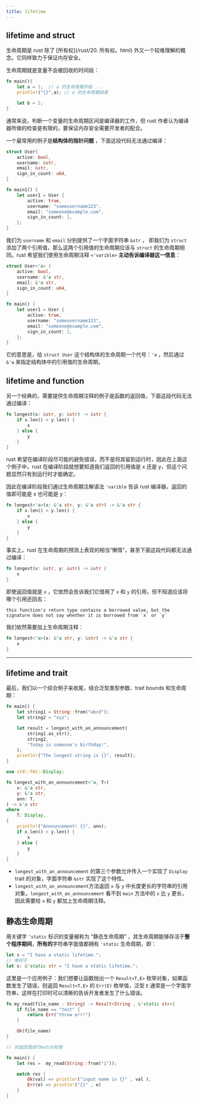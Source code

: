 ```yaml
---
title: lifetime
---
```


## lifetime and struct

生命周期是 rust 除了 [所有权](/rust/20. 所有权。html) 外又一个较难理解的概念。它同样致力于保证内存安全。

生命周期就是变量不会被回收的时间段：

```rust
fn main(){
    let a = 1;  // a 的生命周期开始 ...
    println!("{}",a); // a 的生命周期结束

    let b = 2;
}
```

通常来说，判断一个变量的生命周期区间是编译器的工作，但 rust 作者认为编译器所做的检查是有限的，要保证内存安全需要开发者的配合。

一个最常用的例子是**结构体的指针问题** ，下面这段代码无法通过编译：

```rust
struct User{
    active: bool,
    username: &str,
    email: &str,
    sign_in_count: u64,
}

fn main1() {
    let user1 = User {
        active: true,
        username: "someusername123",
        email: "someone@example.com",
        sign_in_count: 1,
    };
}
```

我们为 `username` 和 `email` 分别提供了一个字面字符串 `&str` ， 即我们为 `struct` 添加了两个引用值，那么这两个引用值的生命周期应该与 `struct` 的生命周期相同。rust 希望我们使用生命周期注释 `<'varible>` **主动告诉编译器这一信息**：

```rust
struct User<'a> {
    active: bool,
    username: &'a str,
    email: &'a str,
    sign_in_count: u64,
}

fn main() {
    let user1 = User {
        active: true,
        username: "someusername123",
        email: "someone@example.com",
        sign_in_count: 1,
    };
}
```

它的意思是，给 `struct User` 这个结构体的生命周期一个代号：`'a` ，然后通过 `&'a` 来指定结构体中的引用值的生命周期。

## lifetime and function

另一个经典的，需要提供生命周期注释的例子是函数的返回值，下面这段代码无法通过编译：

```rust
fn longest(x: &str, y: &str) -> &str {
    if x.len() > y.len() {
        x
    } else {
        y
    }
}

```

rust 希望在编译阶段尽可能的避免错误，而不是将其留到运行时，因此在上面这个例子中，rust 在编译阶段就想要知道我们返回的引用值是 x 还是 y，但这个问题显然只有到运行时才能确定。

因此在编译阶段我们通过生命周期注解语法 `'varible` 告诉 rust 编译器，返回的值即可能是 x 也可能是 y：

```rust
fn longest<'a>(x: &'a str, y: &'a str) -> &'a str {
    if x.len() > y.len() {
        x
    } else {
        y
    }
}
```

事实上，rust 在生命周期的预测上表现的相当“懒惰”，甚至下面这段代码都无法通过编译：

```rust
fn longest(x: &str, y: &str) -> &str {
    x
}
```

即使返回值就是 `x` ，它依然会告诉我们它借用了 `x` 和 `y` 的引用，但不知道应该将哪个引用还回去：

```
this function's return type contains a borrowed value, but the signature does not say whether it is borrowed from `x` or `y`
```

我们依然需要加上生命周期注释：

```rust
fn longest<'a>(x: &'a str, y: &str) -> &'a str {
    x
}
```

---

## lifetime and trait

最后，我们以一个综合例子来收尾，结合泛型类型参数、trait bounds 和生命周期：

```rust
fn main() {
    let string1 = String::from("abcd");
    let string2 = "xyz";

    let result = longest_with_an_announcement(
        string1.as_str(),
        string2,
        "Today is someone's birthday!",
    );
    println!("The longest string is {}", result);
}

use std::fmt::Display;

fn longest_with_an_announcement<'a, T>(
    x: &'a str,
    y: &'a str,
    ann: T,
) -> &'a str
where
    T: Display,
{
    println!("Announcement! {}", ann);
    if x.len() > y.len() {
        x
    } else {
        y
    }
}

```

- `longest_with_an_announcement` 的第三个参数允许传入一个实现了 `Display` trait 的对象，字面字符串 `&str` 实现了这个特性。
- `longest_with_an_announcement`方法返回 `x` 与 `y` 中长度更长的字符串的引用对象，`longest_with_an_announcement` 看不到 `main` 方法中的 `x` 比 `y` 更长，因此需要给 `x` 和 `y` 都加上生命周期注释。

## 静态生命周期

用关键字 `'static` 标识的变量被称为 “静态生命周期” ，其生命周期能够存活于**整个程序期间**，**所有的**字符串字面值都拥有 `'static` 生命周期，即：

```rust
let s = "I have a static lifetime.";
// 等同于
let s: &'static str = "I have a static lifetime.";
```

这里是一个应用例子：我们想要让函数抛出一个 `Result<T,E>` 枚举对象，如果函数发生了错误，则返回 `Result<T,E>` 的 `Err(E)` 枚举值，泛型 `E` 通常是一个字面字符串，这样在打印时可以清晰的告诉开发者发生了什么错误。

```rust
fn my_read(file_name : String) -> Result<String , &'static str>{
    if file_name == "test" {
        return Err("throw err!")
    }

    Ok(file_name)
}

// 对返回值进行match处理

fn main() {
    let res =  my_read(String::from("1"));

    match res {
        Ok(val) => println!("input name is {}" , val ),
        Err(e) => println!("{}" , e)
    }
}
```


